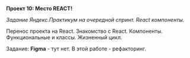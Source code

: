 **Проект 10: Место  REACT!**

*Задание Яндекс.Практикум на очередной спринт. React компоненты.*

Перенос проекта на React. Знакомство с React.
Компоненты. Функциональные и классы. Жизненный цикл.

Задание:
**Figma** - тут нет.
В этой работе - рефакторинг.
